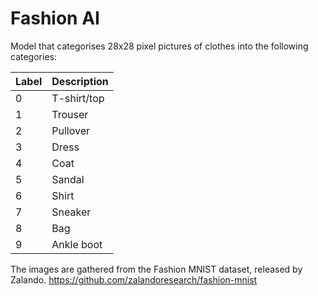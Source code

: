 # Fashion AI

Model that categorises 28x28 pixel pictures of clothes into the following categories:

| Label | Description   |
|-------|---------------|
| 0     | T-shirt/top   |
| 1     | Trouser       |
| 2     | Pullover      |
| 3     | Dress         |
| 4     | Coat          |
| 5     | Sandal        |
| 6     | Shirt         |
| 7     | Sneaker       |
| 8     | Bag           |
| 9     | Ankle boot    |

The images are gathered from the Fashion MNIST dataset, released by Zalando.
https://github.com/zalandoresearch/fashion-mnist